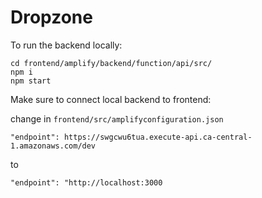 # Dropzone

To run the backend locally:
```
cd frontend/amplify/backend/function/api/src/
npm i
npm start
```

Make sure to connect local backend to frontend:

change in ```frontend/src/amplifyconfiguration.json```
```
"endpoint": https://swgcwu6tua.execute-api.ca-central-1.amazonaws.com/dev
```
to
```
"endpoint": "http://localhost:3000
```
